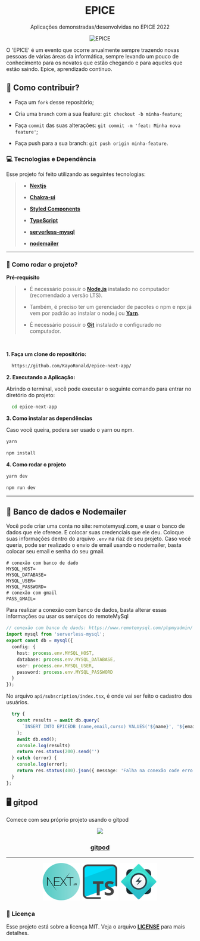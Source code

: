 <h1 align="center">
    <strong>EPICE</strong>
</h1>
<p align="center">
Aplicações demonstradas/desenvolvidas no EPICE 2022
</p>
<p align="center">
    <img src="public/img/svg/undraw_everywhere_together_bdmn.svg" alt="EPICE" width="450"/>
</p>

O 'EPICE' é um evento que ocorre anualmente sempre trazendo novas pessoas de várias áreas da informática, sempre levando um pouco de conhecimento para os novatos que estão chegando e para aqueles que estão saindo. Epice, aprendizado contínuo.

## 🤔 **Como contribuir?**

- Faça um `fork` desse repositório;
  
- Cria uma `branch` com a sua feature: `git checkout -b minha-feature`;
  
- Faça `commit` das suas alterações: `git commit -m 'feat: Minha nova feature'`;

- Faça push para a sua branch: `git push origin minha-feature`.

### **💻 Tecnologias e Dependência**

Esse projeto foi feito utilizando as seguintes tecnologias:

> - **[Nextjs](https://nextjs.org/)**
>
> - **[Chakra-ui](https://chakra-ui.com/)**
>
> - **[Styled Components](https://styled-components.com/)**
>  
> - **[TypeScript](https://www.typescriptlang.org/)**
>
> - **[serverless-mysql](https://www.serverless.com/plugins/serverless-mysql)**
>
> - **[nodemailer](https://nodemailer.com/about/)**

<hr/>

### 🚀 **Como rodar o projeto?**

 **Pré-requisito**
 
<blockquote>

- É necessário possuir o **[Node.js](https://nodejs.org/en/)** instalado no computador (recomendado a versão LTS).

- Também, é preciso ter um gerenciador de pacotes o npm e npx já vem por padrão ao instalar o node.j ou **[Yarn](https://www.npmjs.com/package/yarn)**.

- É necessário possuir o **[Git](https://git-scm.com/)** instalado e configurado no computador.
  
</blockquote>

<br/>

**1. Faça um clone do repositório:**

```bash 
  https://github.com/KayoRonald/epice-next-app/
```

**2. Executando a Aplicação:**

Abrindo o terminal, você pode executar o seguinte comando para entrar no diretório do projeto:

```bash
  cd epice-next-app
```

**3. Como instalar as dependências**

Caso você queira, podera ser usado o yarn ou npm. 

```bash
yarn 
```
```bash
npm install
```

**4. Como rodar o projeto**

```bash
yarn dev
```
```bash
npm run dev
```

<hr/>

## 🎲 Banco de dados e Nodemailer
 
Você pode criar uma conta no site: remotemysql.com, e usar o banco de dados que ele oferece. E colocar suas credenciais que ele deu.
Coloque suas informações dentro do arquivo `.env` na riaz de seu projeto. Caso você queria, pode ser realizado o envio de email usando o nodemailer, basta
colocar seu email e senha do seu gmail.

```.env
# conexão com banco de dado
MYSQL_HOST=
MYSQL_DATABASE=
MYSQL_USER=
MYSQL_PASSWORD=
# conexão com gmail
PASS_GMAIL=
```

Para realizar a conexão com banco de dados, basta alterar essas informações ou usar os serviços do remoteMySql

```ts
// conexão com banco de daods: https://www.remotemysql.com/phpmyadmin/
import mysql from 'serverless-mysql';
export const db = mysql({
  config: {
    host: process.env.MYSQL_HOST,
    database: process.env.MYSQL_DATABASE,
    user: process.env.MYSQL_USER,
    password: process.env.MYSQL_PASSWORD
  }
});
```
No arquivo `api/subscription/index.tsx`, é onde vai ser feito o cadastro dos usuários.
```ts
  try {
    const results = await db.query(
      `INSERT INTO EPICEDB (name,email,curso) VALUES('${name}', '${email}', '${curso}')`
    );
    await db.end();
    console.log(results)
    return res.status(200).send('')
  } catch (error) {
    console.log(error);
    return res.status(400).json({ message: 'Falha na conexão code erro `EMAIL-300`' });
  }
};
```
## 🖥️ gitpod

Comece com seu próprio projeto usando o gitpod

<p align="center">
  <a href="https://gitpod.io/#https://github.com/KayoRonald/epice-next-app">
    <img src="https://gitpod.io/button/open-in-gitpod.svg" />
    <h3 align="center">gitpod</h3>
  </a>
</p>

<hr/>


<p align="center">
  <img src="img/nextjs.png" width="100" title="Nextjs">
  <img src="img/typescript.png" width="100" alt="TypeScript" title="TypeScript">
  <img src="img/chakra-ui.png" width="100" alt="chakra" title="chakra"
</p>

### 📝 **Licença**
Esse projeto está sobre a licença MIT. Veja o arquivo **[LICENSE](LICENSE)** para mais detalhes.
